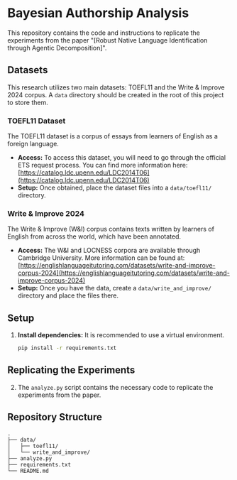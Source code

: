 # Bayesian Authorship Analysis

This repository contains the code and instructions to replicate the experiments from the paper "[Robust Native Language Identification through Agentic Decomposition]".

## Datasets

This research utilizes two main datasets: TOEFL11 and the Write & Improve 2024 corpus. A `data` directory should be created in the root of this project to store them.

### TOEFL11 Dataset

The TOEFL11 dataset is a corpus of essays from learners of English as a foreign language.

*   **Access:** To access this dataset, you will need to go through the official ETS request process. You can find more information here: [https://catalog.ldc.upenn.edu/LDC2014T06](https://catalog.ldc.upenn.edu/LDC2014T06)
*   **Setup:** Once obtained, place the dataset files into a `data/toefl11/` directory.

### Write & Improve 2024

The Write & Improve (W&I) corpus contains texts written by learners of English from across the world, which have been annotated.

*   **Access:** The W&I and LOCNESS corpora are available through Cambridge University. More information can be found at: [https://englishlanguageitutoring.com/datasets/write-and-improve-corpus-2024](https://englishlanguageitutoring.com/datasets/write-and-improve-corpus-2024)
*   **Setup:** Once you have the data, create a `data/write_and_improve/` directory and place the files there.

## Setup

1.  **Install dependencies:**
    It is recommended to use a virtual environment.
    ```bash
    pip install -r requirements.txt
    ```

## Replicating the Experiments

2. The `analyze.py` script contains the necessary code to replicate the experiments from the paper.

## Repository Structure

    .
    ├── data/
    │   ├── toefl11/
    │   └── write_and_improve/
    ├── analyze.py
    ├── requirements.txt
    └── README.md
